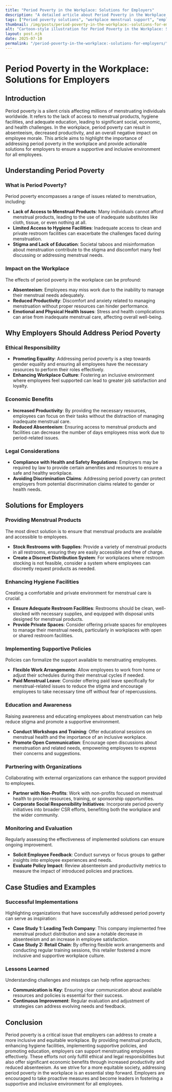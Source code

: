 ```yaml
---
title: "Period Poverty in the Workplace: Solutions for Employers"
description: "A detailed article about Period Poverty in the Workplace: Solutions for Employers."
tags: ["Period poverty solutions", "workplace menstrual support", "employer menstrual policies", "addressing period poverty", "workplace period initiatives"]
thumbnail: /img/posts/period-poverty-in-the-workplace:-solutions-for-employers.png
alt: "Cartoon-style illustration for Period Poverty in the Workplace: Solutions for Employers"
layout: post.njk
date: 2025-07-10
permalink: "/period-poverty-in-the-workplace:-solutions-for-employers/"
---
```


# Period Poverty in the Workplace: Solutions for Employers

## Introduction

Period poverty is a silent crisis affecting millions of menstruating individuals worldwide. It refers to the lack of access to menstrual products, hygiene facilities, and adequate education, leading to significant social, economic, and health challenges. In the workplace, period poverty can result in absenteeism, decreased productivity, and an overall negative impact on employee morale. This article aims to highlight the importance of addressing period poverty in the workplace and provide actionable solutions for employers to ensure a supportive and inclusive environment for all employees.

## Understanding Period Poverty

### What is Period Poverty?

Period poverty encompasses a range of issues related to menstruation, including:

- **Lack of Access to Menstrual Products**: Many individuals cannot afford menstrual products, leading to the use of inadequate substitutes like cloth, tissue, or even nothing at all.
- **Limited Access to Hygiene Facilities**: Inadequate access to clean and private restroom facilities can exacerbate the challenges faced during menstruation.
- **Stigma and Lack of Education**: Societal taboos and misinformation about menstruation contribute to the stigma and discomfort many feel discussing or addressing menstrual needs.

### Impact on the Workplace

The effects of period poverty in the workplace can be profound:

- **Absenteeism**: Employees may miss work due to the inability to manage their menstrual needs adequately.
- **Reduced Productivity**: Discomfort and anxiety related to managing menstruation without proper resources can hinder performance.
- **Emotional and Physical Health Issues**: Stress and health complications can arise from inadequate menstrual care, affecting overall well-being.

## Why Employers Should Address Period Poverty

### Ethical Responsibility

- **Promoting Equality**: Addressing period poverty is a step towards gender equality and ensuring all employees have the necessary resources to perform their roles effectively.
- **Enhancing Workplace Culture**: Fostering an inclusive environment where employees feel supported can lead to greater job satisfaction and loyalty.

### Economic Benefits

- **Increased Productivity**: By providing the necessary resources, employees can focus on their tasks without the distraction of managing inadequate menstrual care.
- **Reduced Absenteeism**: Ensuring access to menstrual products and facilities can decrease the number of days employees miss work due to period-related issues.

### Legal Considerations

- **Compliance with Health and Safety Regulations**: Employers may be required by law to provide certain amenities and resources to ensure a safe and healthy workplace.
- **Avoiding Discrimination Claims**: Addressing period poverty can protect employers from potential discrimination claims related to gender or health needs.

## Solutions for Employers

### Providing Menstrual Products

The most direct solution is to ensure that menstrual products are available and accessible to employees.

- **Stock Restrooms with Supplies**: Provide a variety of menstrual products in all restrooms, ensuring they are easily accessible and free of charge.
- **Create a Discreet Distribution System**: For workplaces where restroom stocking is not feasible, consider a system where employees can discreetly request products as needed.

### Enhancing Hygiene Facilities

Creating a comfortable and private environment for menstrual care is crucial.

- **Ensure Adequate Restroom Facilities**: Restrooms should be clean, well-stocked with necessary supplies, and equipped with disposal units designed for menstrual products.
- **Provide Private Spaces**: Consider offering private spaces for employees to manage their menstrual needs, particularly in workplaces with open or shared restroom facilities.

### Implementing Supportive Policies

Policies can formalize the support available to menstruating employees.

- **Flexible Work Arrangements**: Allow employees to work from home or adjust their schedules during their menstrual cycles if needed.
- **Paid Menstrual Leave**: Consider offering paid leave specifically for menstrual-related issues to reduce the stigma and encourage employees to take necessary time off without fear of repercussions.

### Education and Awareness

Raising awareness and educating employees about menstruation can help reduce stigma and promote a supportive environment.

- **Conduct Workshops and Training**: Offer educational sessions on menstrual health and the importance of an inclusive workplace.
- **Promote Open Communication**: Encourage open discussions about menstruation and related needs, empowering employees to express their concerns and suggestions.

### Partnering with Organizations

Collaborating with external organizations can enhance the support provided to employees.

- **Partner with Non-Profits**: Work with non-profits focused on menstrual health to provide resources, training, or sponsorship opportunities.
- **Corporate Social Responsibility Initiatives**: Incorporate period poverty initiatives into broader CSR efforts, benefiting both the workplace and the wider community.

### Monitoring and Evaluation

Regularly assessing the effectiveness of implemented solutions can ensure ongoing improvement.

- **Solicit Employee Feedback**: Conduct surveys or focus groups to gather insights into employee experiences and needs.
- **Evaluate Policy Impact**: Review absenteeism and productivity metrics to measure the impact of introduced policies and practices.

## Case Studies and Examples

### Successful Implementations

Highlighting organizations that have successfully addressed period poverty can serve as inspiration:

- **Case Study 1: Leading Tech Company**: This company implemented free menstrual product distribution and saw a notable decrease in absenteeism and an increase in employee satisfaction.
- **Case Study 2: Retail Chain**: By offering flexible work arrangements and conducting regular training sessions, this retailer fostered a more inclusive and supportive workplace culture.

### Lessons Learned

Understanding challenges and missteps can help refine approaches:

- **Communication is Key**: Ensuring clear communication about available resources and policies is essential for their success.
- **Continuous Improvement**: Regular evaluation and adjustment of strategies can address evolving needs and feedback.

## Conclusion

Period poverty is a critical issue that employers can address to create a more inclusive and equitable workplace. By providing menstrual products, enhancing hygiene facilities, implementing supportive policies, and promoting education, employers can support menstruating employees effectively. These efforts not only fulfill ethical and legal responsibilities but also offer significant economic benefits through increased productivity and reduced absenteeism. As we strive for a more equitable society, addressing period poverty in the workplace is an essential step forward. Employers are encouraged to take proactive measures and become leaders in fostering a supportive and inclusive environment for all employees.